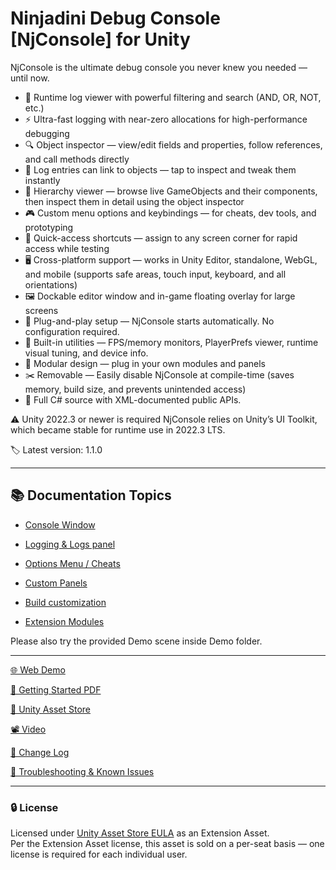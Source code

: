 # Ninjadini Debug Console [NjConsole] for Unity

NjConsole is the ultimate debug console you never knew you needed — until now.

- 📜 Runtime log viewer with powerful filtering and search (AND, OR, NOT, etc.)
- ⚡ Ultra-fast logging with near-zero allocations for high-performance debugging
- 🔍 Object inspector — view/edit fields and properties, follow references, and call methods directly
- 🔗 Log entries can link to objects — tap to inspect and tweak them instantly
- 📂 Hierarchy viewer — browse live GameObjects and their components, then inspect them in detail using the object inspector
- 🎮 Custom menu options and keybindings — for cheats, dev tools, and prototyping
- 🎯 Quick-access shortcuts — assign to any screen corner for rapid access while testing
- 🖥️ Cross-platform support — works in Unity Editor, standalone, WebGL, and mobile (supports safe areas, touch input, keyboard, and all orientations)
- 🖼️ Dockable editor window and in-game floating overlay for large screens
- 🚀 Plug-and-play setup — NjConsole starts automatically. No configuration required.
- 🧰 Built-in utilities — FPS/memory monitors, PlayerPrefs viewer, runtime visual tuning, and device info.
- 🧱 Modular design — plug in your own modules and panels
- ✂️ Removable — Easily disable NjConsole at compile-time (saves memory, build size, and prevents unintended access)
- 🧾 Full C# source with XML-documented public APIs.

⚠️ Unity 2022.3 or newer is required
NjConsole relies on Unity’s UI Toolkit, which became stable for runtime use in 2022.3 LTS.

🏷️ Latest version: 1.1.0

---

## 📚 Documentation Topics

- [Console Window](consolewindow.md)  

- [Logging & Logs panel](logging.md)  

- [Options Menu / Cheats](optionsmenu.md)  

- [Custom Panels](custompanels.md)  

- [Build customization](buildcustomization.md)  

- [Extension Modules](extensionmodules.md)

Please also try the provided Demo scene inside Demo folder.

---

[🌐 Web Demo](https://njconsole.ninjadini.com/demo/)

[🚀 Getting Started PDF](GettingStarted.pdf)  

[🛒 Unity Asset Store](https://assetstore.unity.com/packages/slug/319982)

[📽️ Video](https://www.youtube.com/watch?v=IIqtMWJkTIY)

[📝 Change Log](CHANGELOG.md)

[🧯 Troubleshooting & Known Issues](troubleshooting.md)

---

### 🔒 License
Licensed under [Unity Asset Store EULA](https://unity.com/legal/as-terms) as an Extension Asset.    
Per the Extension Asset license, this asset is sold on a per-seat basis — one license is required for each individual user.     
